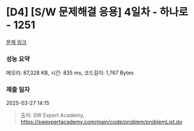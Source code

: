 # [D4] [S/W 문제해결 응용] 4일차 - 하나로 - 1251 

[문제 링크](https://swexpertacademy.com/main/code/problem/problemDetail.do?contestProbId=AV15StKqAQkCFAYD) 

### 성능 요약

메모리: 87,328 KB, 시간: 835 ms, 코드길이: 1,767 Bytes

### 제출 일자

2025-03-27 14:15



> 출처: SW Expert Academy, https://swexpertacademy.com/main/code/problem/problemList.do